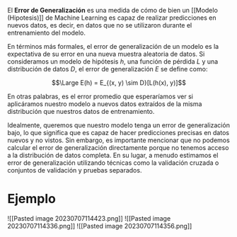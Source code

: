 El **Error de Generalización** es una medida de cómo de bien un [[Modelo (Hipotesis)]] de Machine Learning es capaz de realizar predicciones en nuevos datos, es decir, en datos que no se utilizaron durante el entrenamiento del modelo. 

En términos más formales, el error de generalización de un modelo es la expectativa de su error en una nueva muestra aleatoria de datos. Si consideramos un modelo de hipótesis $h$, una función de pérdida $L$ y una distribución de datos $D$, el error de generalización $E$ se define como:

$$\Large E(h) = E_{(x, y) \sim D}[L(h(x), y)]$$

En otras palabras, es el error promedio que esperaríamos ver si aplicáramos nuestro modelo a nuevos datos extraídos de la misma distribución que nuestros datos de entrenamiento.

Idealmente, queremos que nuestro modelo tenga un error de generalización bajo, lo que significa que es capaz de hacer predicciones precisas en datos nuevos y no vistos. Sin embargo, es importante mencionar que no podemos calcular el error de generalización directamente porque no tenemos acceso a la distribución de datos completa. En su lugar, a menudo estimamos el error de generalización utilizando técnicas como la validación cruzada o conjuntos de validación y pruebas separados.

# Ejemplo
![[Pasted image 20230707114423.png]]
![[Pasted image 20230707114336.png]]
![[Pasted image 20230707114356.png]]